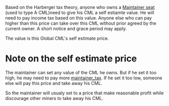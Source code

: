 Based on the Harberger tax theory, anyone who owns a [Maintainer seat](epoch10_billing_tax/Maintainer_Seat.md) (used to type A CML)need to give his CML a self estiamte value. He will need to pay income tax based on this value. Anyone else who can pay higher than this price can take over this CML without prior agreed by the current owner. A short notice and grace period may apply. 

The value is this Global CML's self estimate price.

# Note on the self estimate price

The maintainer can set any value of the CML he owns. But if he set it too high, he may need to pay more [maintainer_tax](maintainer_tax.md). If he set it too low, someone else will pay this price and take away his CML.

So the maintainer will usualy set to a price that make reasonable profit while discourage other miners to take away his CML.
